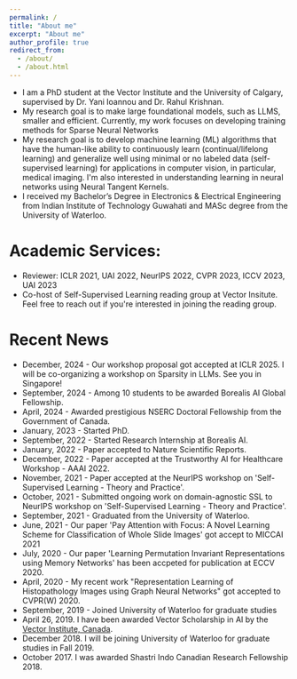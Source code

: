 ```yaml
---
permalink: /
title: "About me"
excerpt: "About me"
author_profile: true
redirect_from: 
  - /about/
  - /about.html
---
```




* I am a PhD student at the Vector Institute and the University of Calgary, supervised by Dr. Yani Ioannou and Dr. Rahul Krishnan.
* My research goal is to make large foundational models, such as LLMS, smaller and efficient. Currently, my work focuses on developing training  methods for Sparse Neural Networks 
* My research goal is to develop machine learning (ML) algorithms that have the human-like ability to
continuously learn (continual/lifelong learning) and generalize well using minimal or no labeled data (self-
supervised learning) for applications in computer vision, in particular, medical imaging. I'm also interested in understanding learning in neural networks using Neural Tangent Kernels. 
* I received my Bachelor’s Degree in Electronics & Electrical Engineering from Indian Institute of Technology Guwahati and MASc degree from the University of Waterloo.


# Academic Services:
* Reviewer: ICLR 2021, UAI 2022, NeurIPS 2022, CVPR 2023, ICCV 2023, UAI 2023
* Co-host of Self-Supervised Learning reading group at Vector Insitute. Feel free to reach out if you're interested in joining the reading group.

# Recent News
* December, 2024 - Our workshop proposal got accepted at ICLR 2025. I will be co-organizing a workshop on Sparsity in LLMs. See you in Singapore! 
* September, 2024 - Among 10 students to be awarded Borealis AI Global Fellowship. 
* April, 2024 - Awarded prestigious NSERC Doctoral Fellowship from the Government of Canada. 
* January, 2023 - Started PhD. 
* September, 2022 - Started Research Internship at Borealis AI.
* January, 2022 - Paper accepted to Nature Scientific Reports.
* December, 2022 - Paper accepted at the Trustworthy AI for Healthcare Workshop - AAAI 2022.
* November, 2021 - Paper accepted at the NeurIPS workshop on 'Self-Supervised Learning - Theory and Practice'. 
* October, 2021 - Submitted ongoing work on domain-agnostic SSL to NeurIPS workshop on 'Self-Supervised Learning - Theory and Practice'.
* September, 2021 - Graduated from the University of Waterloo.
* June, 2021 - Our paper 'Pay Attention with Focus: A Novel Learning Scheme for Classification of Whole Slide Images' got accept to MICCAI 2021
* July, 2020 - Our paper 'Learning Permutation Invariant Representations using Memory Networks' has been accpeted for publication at ECCV 2020.
* April, 2020 - My recent work "Representation Learning of Histopathology Images using Graph Neural Networks" got accepted to CVPR(W) 2020. 
* September, 2019 - Joined University of Waterloo for graduate studies
* April 26, 2019. I have been awarded Vector Scholarship in AI by the [Vector Institute, Canada](https://vectorinstitute.ai/).
* December 2018. I will be joining University of Waterloo for graduate studies in Fall 2019.
* October 2017. I was awarded Shastri Indo Canadian Research Fellowship 2018.
